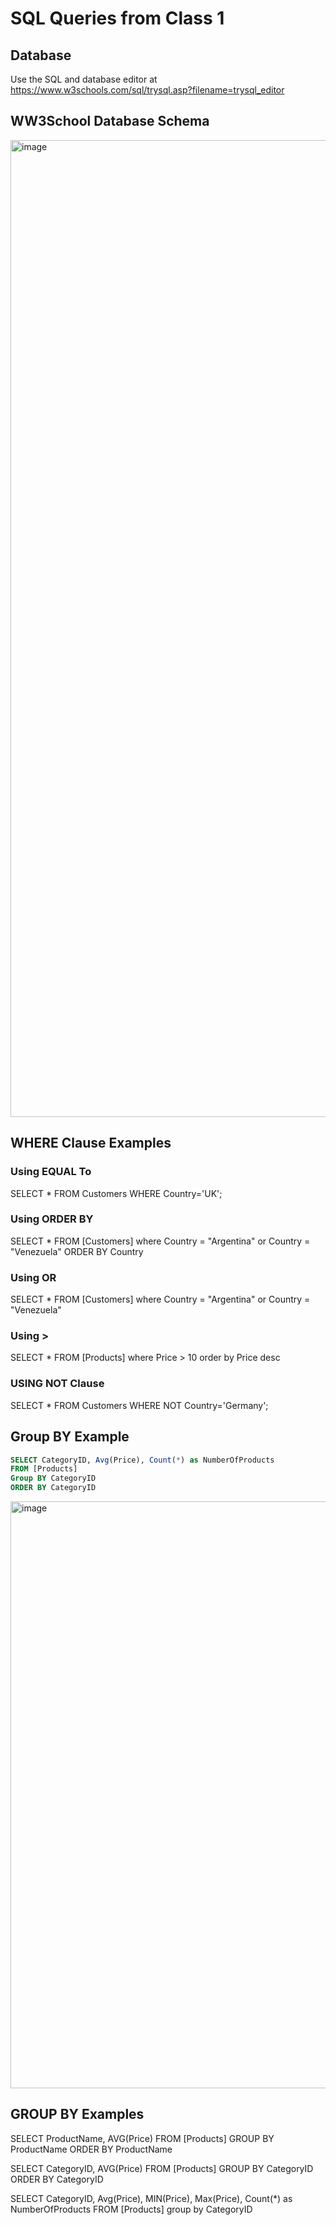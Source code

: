# SQL Queries from Class 1

## Database
Use the SQL and database editor at https://www.w3schools.com/sql/trysql.asp?filename=trysql_editor

## WW3School Database Schema
<img width="1563" alt="image" src="https://user-images.githubusercontent.com/3587423/233473990-104d95d7-b0fb-46f0-8f0a-5c901cae633a.png">

## WHERE Clause Examples
### Using EQUAL To 
SELECT * FROM Customers
WHERE Country='UK';

### Using ORDER BY
SELECT * FROM [Customers]
where Country = "Argentina" or Country = "Venezuela"
ORDER BY Country 

### Using OR
SELECT * FROM [Customers]
where Country = "Argentina" or Country = "Venezuela"

### Using >
SELECT * FROM [Products]
where Price > 10
order by Price desc

### USING NOT Clause
SELECT * FROM Customers
WHERE NOT Country='Germany';



## Group BY Example 
``` sql
SELECT CategoryID, Avg(Price), Count(*) as NumberOfProducts
FROM [Products]
Group BY CategoryID
ORDER BY CategoryID
```
<img width="939" alt="image" src="https://user-images.githubusercontent.com/3587423/233473064-b6c8b7b4-e8c7-45ef-b85d-281ecd0c05d2.png">


## GROUP BY Examples

SELECT ProductName, AVG(Price) FROM [Products]
GROUP BY ProductName
ORDER BY ProductName

SELECT CategoryID, AVG(Price) FROM [Products]
GROUP BY CategoryID
ORDER BY CategoryID

SELECT CategoryID, Avg(Price), MIN(Price), Max(Price), Count(*) as NumberOfProducts 
FROM [Products] 
group by CategoryID






